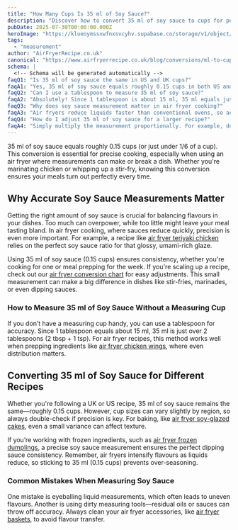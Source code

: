 ```yaml
---
title: "How Many Cups Is 35 ml of Soy Sauce?"
description: "Discover how to convert 35 ml of soy sauce to cups for perfect recipes every time. Includes tips for air fryer cooking!"
pubDate: 2025-07-30T00:00:00.000Z
heroImage: "https://klueoymssxwfnxsvcyhv.supabase.co/storage/v1/object/public/Shmucket/how-many-cups-is-35-ml-of-soy-sauce.webp"
tags:
  - "measurement"
author: "AirFryerRecipe.co.uk"
canonical: "https://www.airfryerrecipe.co.uk/blog/conversions/ml-to-cups/how-many-cups-is-35-ml-of-soy-sauce"
schema: |
  <!-- Schema will be generated automatically -->
faqQ1: "Is 35 ml of soy sauce the same in US and UK cups?"
faqA1: "Yes, 35 ml of soy sauce equals roughly 0.15 cups in both US and UK measurements. While cup sizes can vary slightly by country, this small volume remains consistent for most recipes, including air fryer dishes."
faqQ2: "Can I use a tablespoon to measure 35 ml of soy sauce?"
faqA2: "Absolutely! Since 1 tablespoon is about 15 ml, 35 ml equals just over 2 tablespoons (2 tbsp + 1 tsp). This method works well for air fryer marinades or sauces where precision matters."
faqQ3: "Why does soy sauce measurement matter in air fryer cooking?"
faqA3: "Air fryers reduce liquids faster than conventional ovens, so accurate measurements prevent over-seasoning. Using 35 ml (0.15 cups) ensures balanced flavours in dishes like glazed meats or stir-fries."
faqQ4: "How do I adjust 35 ml of soy sauce for a larger recipe?"
faqA4: "Simply multiply the measurement proportionally. For example, doubling the recipe would require 70 ml (about 0.3 cups). Always refer to a conversion chart for scaling air fryer recipes accurately."
---
```

<p>35 ml of soy sauce equals roughly 0.15 cups (or just under 1/6 of a cup). This conversion is essential for precise cooking, especially when using an air fryer where measurements can make or break a dish. Whether you're marinating chicken or whipping up a stir-fry, knowing this conversion ensures your meals turn out perfectly every time.</p>  

<h2>Why Accurate Soy Sauce Measurements Matter</h2>  
<p>Getting the right amount of soy sauce is crucial for balancing flavours in your dishes. Too much can overpower, while too little might leave your meal tasting bland. In air fryer cooking, where sauces reduce quickly, precision is even more important. For example, a recipe like <a href=https://www.airfryerrecipe.co.uk/recipes>air fryer teriyaki chicken</a> relies on the perfect soy sauce ratio for that glossy, umami-rich glaze.</p>  

<p>Using 35 ml of soy sauce (0.15 cups) ensures consistency, whether you're cooking for one or meal prepping for the week. If you're scaling up a recipe, check out our <a href=https://www.airfryerrecipe.co.uk/air-fryer-conversion-chart>air fryer conversion chart</a> for easy adjustments. This small measurement can make a big difference in dishes like stir-fries, marinades, or even dipping sauces.</p>  

<h3>How to Measure 35 ml of Soy Sauce Without a Measuring Cup</h3>  
<p>If you don’t have a measuring cup handy, you can use a tablespoon for accuracy. Since 1 tablespoon equals about 15 ml, 35 ml is just over 2 tablespoons (2 tbsp + 1 tsp). For air fryer recipes, this method works well when prepping ingredients like <a href=https://www.airfryerrecipe.co.uk/recipe-category/chicken>air fryer chicken wings</a>, where even distribution matters.</p>  

<h2>Converting 35 ml of Soy Sauce for Different Recipes</h2>  
<p>Whether you're following a UK or US recipe, 35 ml of soy sauce remains the same—roughly 0.15 cups. However, cup sizes can vary slightly by region, so always double-check if precision is key. For baking, like <a href=https://www.airfryerrecipe.co.uk/recipe-category/cakes>air fryer soy-glazed cakes</a>, even a small variance can affect texture.</p>  

<p>If you’re working with frozen ingredients, such as <a href=https://www.airfryerrecipe.co.uk/recipe-category/frozen-foods>air fryer frozen dumplings</a>, a precise soy sauce measurement ensures the perfect dipping sauce consistency. Remember, air fryers intensify flavours as liquids reduce, so sticking to 35 ml (0.15 cups) prevents over-seasoning.</p>  

<h3>Common Mistakes When Measuring Soy Sauce</h3>  
<p>One mistake is eyeballing liquid measurements, which often leads to uneven flavours. Another is using dirty measuring tools—residual oils or sauces can throw off accuracy. Always clean your air fryer accessories, like <a href=https://www.airfryerrecipe.co.uk/air-fryer-cleaner>air fryer baskets</a>, to avoid flavour transfer.</p>
